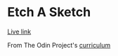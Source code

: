 # Etch A Sketch

[Live link](https://achoo-o.github.io/etch-a-sketch/etchASketch.html)

From The Odin Project's [curriculum](https://www.theodinproject.com/lessons/etch-a-sketch-project)
